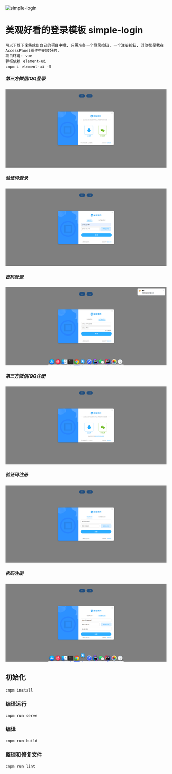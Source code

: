 ![simple-login](https://socialify.git.ci/ZhangLe1993/simple-login/image?description=1&font=Raleway&forks=1&issues=1&language=1&pattern=Signal&pulls=1&stargazers=1&theme=Light)
# 美观好看的登录模板 simple-login 
    可以下载下来集成到自己的项目中哦, 只需准备一个登录按钮, 一个注册按钮, 其他都是我在AccessPanel组件中封装好的.
    项目环境: vue
    弹框依赖 element-ui  
    cnpm i element-ui -S
##### 第三方微信/QQ登录
![1.png](img/second-login.png)

##### 验证码登录
![2.png](./img/code-login.png)

##### 密码登录
![3.png](./img/password-login.png)

##### 第三方微信/QQ注册
![4.png](./img/second-regist.png)

##### 验证码注册
![5.png](./img/code-regist.png)

##### 密码注册
![6.png](./img/password-regist.png)

## 初始化
```
cnpm install
```

### 编译运行
```
cnpm run serve
```

### 编译
```
cnpm run build
```

### 整理和修复文件
```
cnpm run lint
```
    
